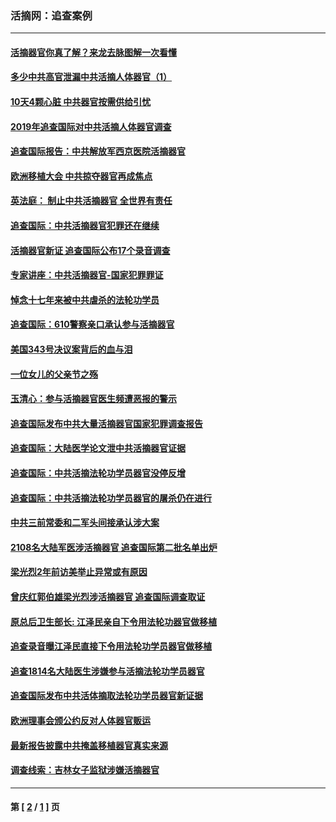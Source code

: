 ### 活摘网：追查案例
---
#### [活摘器官你真了解？来龙去脉图解一次看懂](../../pages/nf5880/n13013820.md?02130430) 
#### [多少中共高官泄漏中共活摘人体器官（1）](../../pages/nf5880/n12671234.md?02130430) 
#### [10天4颗心脏 中共器官按需供给引忧](../../pages/nf5880/n12326366.md?02130430) 
#### [2019年追查国际对中共活摘人体器官调查](../../pages/nf5880/n11917733.md?02130430) 
#### [追查国际报告：中共解放军西京医院活摘器官](../../pages/nf5880/n11838359.md?02130430) 
#### [欧洲移植大会 中共掠夺器官再成焦点](../../pages/nf5880/n11538883.md?02130430) 
#### [英法庭： 制止中共活摘器官 全世界有责任](../../pages/nf5880/n11330691.md?02130430) 
#### [追查国际：中共活摘器官犯罪还在继续](../../pages/nf5880/n11218301.md?02130430) 
#### [活摘器官新证 追查国际公布17个录音调查](../../pages/nf5880/n10897744.md?02130430) 
#### [专家讲座：中共活摘器官-国家犯罪罪证](../../pages/nf5880/n8828153.md?02130430) 
#### [悼念十七年来被中共虐杀的法轮功学员](../../pages/nf5880/n8124823.md?02130430) 
#### [追查国际：610警察亲口承认参与活摘器官](../../pages/nf5880/n8109067.md?02130430) 
#### [美国343号决议案背后的血与泪](../../pages/nf5880/n8020684.md?02130430) 
#### [一位女儿的父亲节之殇](../../pages/nf5880/n8014122.md?02130430) 
#### [玉清心：参与活摘器官医生频遭恶报的警示](../../pages/nf5880/n4637546.md?02130430) 
#### [追查国际发布中共大量活摘器官国家犯罪调查报告](../../pages/nf5880/n4613428.md?02130430) 
#### [追查国际：大陆医学论文泄中共活摘器官证据](../../pages/nf5880/n4608794.md?02130430) 
#### [追查国际：中共活摘法轮功学员器官没停反增](../../pages/nf5880/n4584075.md?02130430) 
#### [追查国际：中共活摘法轮功学员器官的屠杀仍在进行](../../pages/nf5880/n4299154.md?02130430) 
#### [中共三前常委和二军头间接承认涉大案](../../pages/nf5880/n4286244.md?02130430) 
#### [2108名大陆军医涉活摘器官 追查国际第二批名单出炉](../../pages/nf5880/n4284769.md?02130430) 
#### [梁光烈2年前访美举止异常或有原因](../../pages/nf5880/n4279686.md?02130430) 
#### [曾庆红郭伯雄梁光烈涉活摘器官 追查国际调查取证](../../pages/nf5880/n4278462.md?02130430) 
#### [原总后卫生部长: 江泽民亲自下令用法轮功器官做移植](../../pages/nf5880/n4263864.md?02130430) 
#### [追查录音曝江泽民直接下令用法轮功学员器官做移植](../../pages/nf5880/n4261268.md?02130430) 
#### [追查1814名大陆医生涉嫌参与活摘法轮功学员器官](../../pages/nf5880/n4259055.md?02130430) 
#### [追查国际发布中共活体摘取法轮功学员器官新证据](../../pages/nf5880/n4258255.md?02130430) 
#### [欧洲理事会颁公约反对人体器官贩运](../../pages/nf5880/n4206955.md?02130430) 
#### [最新报告披露中共掩盖移植器官真实来源](../../pages/nf5880/n4140084.md?02130430) 
#### [调查线索：吉林女子监狱涉嫌活摘器官](../../pages/nf5880/n4044366.md?02130430) 

---
#### 第 [ [2](./2.md?02130430) / [1](./1.md?02130430) ] 页
